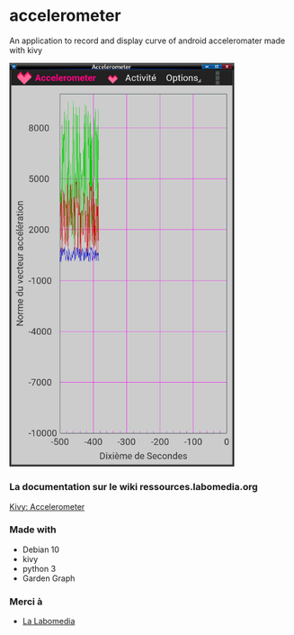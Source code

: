 # accelerometer

An application to record and display curve of android acceleromater made with kivy

<img src="./shot/accelerometer_ecran_2.png" width="400"/>

### La documentation sur le wiki ressources.labomedia.org

[Kivy: Accelerometer](https://ressources.labomedia.org/kivy_accelerometer)

### Made with

* Debian 10
* kivy
* python 3
* Garden Graph



### Merci à

* [La Labomedia](https://labomedia.org)
